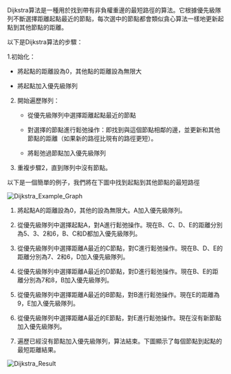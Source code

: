 

Dijkstra算法是一種用於找到帶有非負權重邊的最短路徑的算法。它根據優先級隊列不斷選擇距離起點最近的節點，每次選中的節點都會類似貪心算法一樣地更新起點到其他節點的距離。

以下是Dijkstra算法的步驟：

1.初始化：

   - 將起點的距離設為0，其他點的距離設為無限大

   - 將起點加入優先級隊列

2. 開始遍歷隊列：

   - 從優先級隊列中選擇距離起點最近的節點

   - 對選擇的節點進行鬆弛操作：即找到與這個節點相鄰的邊，並更新和其他節點的距離（如果新的路徑比現有的路徑更短）。

   - 將鬆弛過節點加入優先級隊列

3. 重複步驟2，直到隊列中沒有節點。

以下是一個簡單的例子，我們將在下圖中找到起點到其他節點的最短路徑

![Dijkstra_Example_Graph](https://i.imgur.com/fPofr0D.png)

1. 將起點A的距離設為0，其他的設為無限大。A加入優先級隊列。

2. 從優先級隊列中選擇起點A，對A進行鬆弛操作。現在B、C、D、E的距離分別為5、3、2和6，B、C和D都加入優先級隊列。

3. 從優先級隊列中選擇距離A最近的C節點，對C進行鬆弛操作。現在B、D、E的距離分別為7、2和6，D加入優先級隊列。

4. 從優先級隊列中選擇距離A最近的D節點，對D進行鬆弛操作。現在B、E的距離分別為7和8，B加入優先級隊列。

5. 從優先級隊列中選擇距離A最近的B節點，對B進行鬆弛操作。現在E的距離為9，E加入優先級隊列。

6. 從優先級隊列中選擇距離A最近的E節點，對E進行鬆弛操作。現在沒有新節點加入優先級隊列。

7. 遍歷已經沒有節點加入優先級隊列，算法結束。下圖顯示了每個節點到起點的最短距離結果。

![Dijkstra_Result](https://i.imgur.com/d9X4pVy.png)